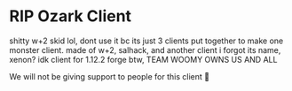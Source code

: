 # RIP Ozark Client
shitty w+2 skid lol, dont use it bc its just 3 clients put together to make one monster client. made of w+2, salhack, and another client i forgot its name, xenon? idk client for 1.12.2 forge btw, TEAM WOOMY OWNS US AND ALL

We will not be giving support to people for this client 🤪


